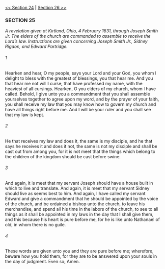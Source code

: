 [<< Section 24](Section%2024.md)  |  [Section 26 >>](Section%2026.md)

### SECTION 25

*A revelation given at Kirtland, Ohio, 4 February 1831, through Joseph Smith Jr. The elders of the church are commanded to assemble to receive the Lord’s law. Instructions are given concerning Joseph Smith Jr., Sidney Rigdon, and Edward Partridge.*

###### 1
Hearken and hear, O my people, says your Lord and your God, you whom I delight to bless with the greatest of blessings, you that hear me. And you that hear me not will I curse, that have professed my name, with the heaviest of all cursings. Hearken, O you elders of my church, whom I have called. Behold, I give unto you a commandment that you shall assemble yourselves together to agree upon my word, and by the prayer of your faith, you shall receive my law that you may know how to govern my church and have all things right before me. And I will be your ruler and you shall see that my law is kept.

###### 2
He that receives my law and does it, the same is my disciple, and he that says he receives it and does it not, the same is not my disciple and shall be cast out from among you, for it is not meet that the things which belong to the children of the kingdom should be cast before swine.

###### 3
And again, it is meet that my servant Joseph should have a house built in which to live and translate. And again, it is meet that my servant Sidney should live as seems best to him. And again, I have called my servant Edward and give a commandment that he should be appointed by the voice of the church, and be ordained a bishop unto the church, to leave his merchandise, and spend all his time in the labors of the church, to see to all things as it shall be appointed in my laws in the day that I shall give them, and this because his heart is pure before me, for he is like unto Nathanael of old, in whom there is no guile.

###### 4
These words are given unto you and they are pure before me; wherefore, beware how you hold them, for they are to be answered upon your souls in the day of judgment. Even so, Amen.